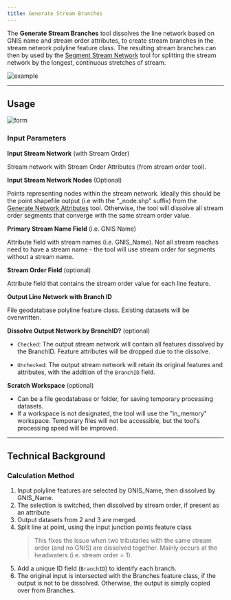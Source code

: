 ```yaml
---
title: Generate Stream Branches
---
```



The **Generate Stream Branches** tool dissolves the line network based on GNIS name and stream order attributes, to 
create stream branches in the stream network polyline feature class. The resulting stream branches can then by used 
by the [Segment Stream Network](http://gnat.riverscapes.xyz/Segment-Stream-Network) tool for splitting the stream 
network by the longest, continuous stretches of stream.

![example]({{site.baseurl}}/images/branchID_example.png)

_______________________________________________________________
## Usage

![form]({{site.baseurl}}/images/branchID_form.PNG)

### Input Parameters
 
**Input Stream Network** (with Stream Order)

Stream network with Stream Order Attributes (from stream order tool). 

**Input Stream Network Nodes** (Optional)

Points representing nodes within the stream network. Ideally this should be the point shapefile output (i.e with the
"_node.shp" suffix) from the [Generate Network Attributes](http://gnat.riverscape.xyz/Generate-Network-Attributes) tool. 
Otherwise, the tool will dissolve all stream order segments that converge with the same stream order value.

**Primary Stream Name Field** (i.e. GNIS Name)

Attribute field with stream names (i.e. GNIS_Name). Not all stream reaches need to have a stream name - the tool will 
use stream order for segments without a stream name.

**Stream Order Field** (optional)

Attribute field that contains the stream order value for each line feature.

**Output Line Network with Branch ID**

File geodatabase polyline feature class. Existing datasets will be overwritten. 

**Dissolve Output Network by BranchID?** (optional)

* `Checked`: The output stream network will contain all features dissolved by the BranchID. Feature attributes will be 
dropped due to the dissolve.

* `Unchecked`: The output stream network will retain its original features and attributes, with the addition of the 
`BranchID` field.

**Scratch Workspace** (optional)

* Can be a file geodatabase or folder, for saving temporary processing datasets.
* If a workspace is not designated, the tool will use the "in_memory" workspace. Temporary files will not be accessible, 
but the tool's processing speed will be improved.

_______________________________________________________________
## Technical Background

### Calculation Method

1. Input polyline features are selected by GNIS_Name, then dissolved by GNIS_Name.
2. The selection is switched, then dissolved by stream order, if present as an attribute
3. Output datasets from 2 and 3 are merged.
5. Split line at point, using the input junction points feature class
	> This fixes the issue when two tributaries with the same stream order (and no GNIS) are dissolved together. Mainly
	occurs at the headwaters (i.e. stream order = 1).
5. Add a unique ID field (`BranchID`) to identify each branch.
6. The original input is intersected with the Branches feature class, if the output is not to be dissolved. Otherwise, 
the output is simply copied over from Branches.
